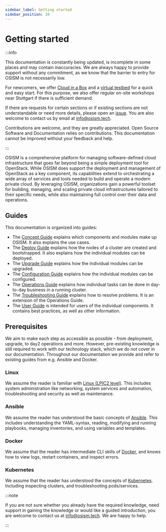 ```yaml
---
sidebar_label: Getting started
sidebar_position: 10
---
```


# Getting started

:::info

This documentation is constantly being updated, is incomplete in some places
and may contain inaccuracies. We are always happy to provide support without
any commitment, as we know that the barrier to entry for OSISM is not necessarily
low.

For newcomers, we offer [Cloud in a Box](./cloud-in-a-box/) and a
[virtual testbed](./testbed/) for a quick and easy start. For this purpose,
we also offer regular on-site workshops near Stuttgart if there is sufficient demand.

If there are requests for certain sections or if existing sections are not
understandable or need more details, please open an [issue](https://github.com/osism/issues/issues).
You are also welcome to contact us by email at [info@osism.tech](mailto:info@osism.tech).

Contributions are welcome, and they are greatly appreciated. Open Source Software
and Documentation relies on contributions. This documentation cannot be improved
without your feedback and help.

:::

OSISM is a comprehensive platform for managing software-defined cloud infrastructure that goes far beyond being a simple deployment tool for OpenStack. While OSISM does support the deployment and management of OpenStack as a key component, its capabilities extend to orchestrating a wide array of services and tools needed to build and operate a modern private cloud. By leveraging OSISM, organizations gain a powerful toolset for building, managing, and scaling private cloud infrastructures tailored to their specific needs, while also maintaining full control over their data and operations.

## Guides

This documentation is organized into guides:

* The [Concept Guide](./guides/concept-guide/) explains which components and modules make up OSISM. It also
  explains the use cases.
* The [Deploy Guide](./guides/deploy-guide/) explains how the nodes of a cluster are created and bootstrapped.
  It also explains how the individual modules can be deployed.
* The [Upgrade Guide](./guides/upgrade-guide/) explains how the individual modules can be upgraded.
* The [Configuration Guide](./guides/configuration-guide/) explains how the individual modules can be
  configured.
* The [Operations Guide](./guides/operations-guide/) explains how individual tasks can be done in
  day-to-day business in a running cluster.
* The [Troubleshooting Guide](./guides/troubleshooting-guide/) explains how to resolve problems.
  It is an extension of the Operations Guide.
* The [User Guide](./guides/user-guide/) is intended for users of the individual components. It contains
  best practices, as well as other information.

## Prerequisites

We aim to make each step as accessible as possible - from deployment, upgrade,
to day2 operations and more. However, pre-existing knowledge is still required
to work with our technology stack, which we do not cover in our documentation.
Throughout our documentation we provide and refer to existing guides from e.g.
Ansible and Docker.

### Linux

We assume the reader is familiar with
[Linux (LPIC2 level)](https://www.lpi.org/our-certifications/lpic-2-overview/).
This includes system administration like networking, system services and
automation, troubleshooting and security as well as maintenance.

### Ansible

We assume the reader has understood the basic concepts of
[Ansible](https://docs.ansible.com/). This includes understanding the
YAML-syntax, reading, modifying and running playbooks, managing inventories, and
using variables and templates.

### Docker

We assume that the reader has intermediate CLI skills of
[Docker](https://docs.docker.com/), and knows how to view logs, restart
containers, and inspect errors.

### Kubernetes

We assume that the reader has understood the concepts of
[Kubernetes](https://kubernetes.io/docs/home/). Including inspecting clusters,
and troubleshooting pods/services.

:::note

If you are not sure whether you already have the required knowledge, need support in
gaining the knowledge or would like a guided introduction, you are welcome to contact
us at [info@osism.tech](mailto:info@osism.tech). We are happy to help.

:::
